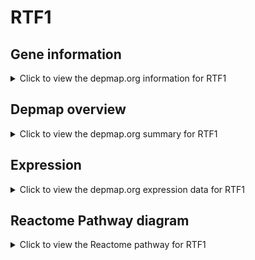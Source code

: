 <h1>RTF1</h1>

<h2>Gene information</h2>
<details>
  <summary>Click to view the depmap.org information for RTF1</summary>
  <p><a href="https://depmap.org/portal/gene/RTF1?tab=about" target="_BLANK">Open page in a new tab...</a></p>
  <iframe src="https://depmap.org/portal/gene/RTF1?tab=about" style="border:none;width:100%;height:800px"></iframe>
</details>

<h2>Depmap overview</h2>
<details>
  <summary>Click to view the depmap.org summary for RTF1</summary>
  <p><a href="https://depmap.org/portal/gene/RTF1?tab=overview" target="_BLANK">Open page in a new tab...</a></p>
  <iframe src="https://depmap.org/portal/gene/RTF1?tab=overview" style="border:none;width:100%;height:800px"></iframe>
</details>

<h2>Expression</h2>
<details>
  <summary>Click to view the depmap.org expression data for RTF1</summary>
  <p><a href="https://depmap.org/portal/gene/RTF1?tab=characterization" target="_BLANK">Open page in a new tab...</a></p>
  <iframe src="https://depmap.org/portal/gene/RTF1?tab=characterization" style="border:none;width:100%;height:800px"></iframe>
</details>



<h2>Reactome Pathway diagram</h2>
<details>
  <summary>Click to view the Reactome pathway for RTF1</summary>
  <p><a href="https://reactome.org/PathwayBrowser/#/R-HSA-8866654" target="_BLANK">Open page in a new tab...</a></p>
  <p>E3 ubiquitin ligases ubiquitinate target proteins</p>
<iframe src="https://reactome.org/PathwayBrowser/#/R-HSA-8866654" style="border:none;width:100%;height:800px"></iframe>
</details>



